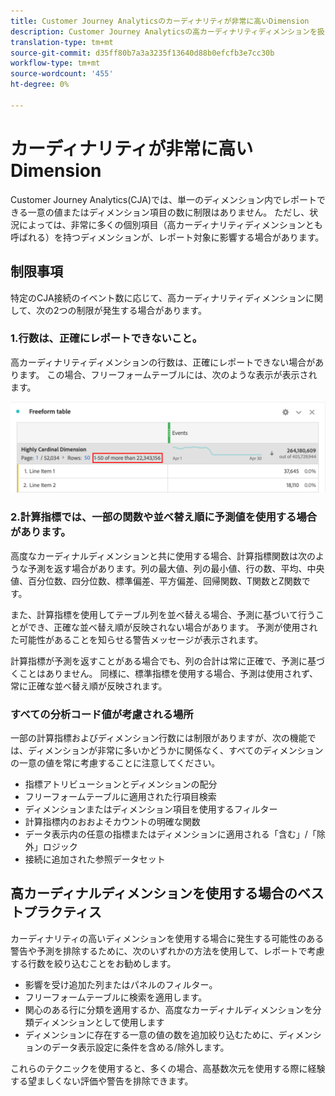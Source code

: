 ```yaml
---
title: Customer Journey Analyticsのカーディナリティが非常に高いDimension
description: Customer Journey Analyticsの高カーディナリティディメンションを扱う際のベストプラクティスを説明します。
translation-type: tm+mt
source-git-commit: d35ff80b7a3a3235f13640d88b0efcfb3e7cc30b
workflow-type: tm+mt
source-wordcount: '455'
ht-degree: 0%

---
```



# カーディナリティが非常に高いDimension

Customer Journey Analytics(CJA)では、単一のディメンション内でレポートできる一意の値またはディメンション項目の数に制限はありません。 ただし、状況によっては、非常に多くの個別項目（高カーディナリティディメンションとも呼ばれる）を持つディメンションが、レポート対象に影響する場合があります。

## 制限事項

特定のCJA接続のイベント数に応じて、高カーディナリティディメンションに関して、次の2つの制限が発生する場合があります。

### 1.行数は、正確にレポートできないこと。

高カーディナリティディメンションの行数は、正確にレポートできない場合があります。 この場合、フリーフォームテーブルには、次のような表示が表示されます。

![](assets/high-cardinality.png)

### 2.計算指標では、一部の関数や並べ替え順に予測値を使用する場合があります。

高度なカーディナルディメンションと共に使用する場合、計算指標関数は次のような予測を返す場合があります。列の最大値、列の最小値、行の数、平均、中央値、百分位数、四分位数、標準偏差、平方偏差、回帰関数、T関数とZ関数です。

また、計算指標を使用してテーブル列を並べ替える場合、予測に基づいて行うことができ、正確な並べ替え順が反映されない場合があります。 予測が使用された可能性があることを知らせる警告メッセージが表示されます。

計算指標が予測を返すことがある場合でも、列の合計は常に正確で、予測に基づくことはありません。 同様に、標準指標を使用する場合、予測は使用されず、常に正確な並べ替え順が反映されます。

### すべての分析コード値が考慮される場所

一部の計算指標およびディメンション行数には制限がありますが、次の機能では、ディメンションが非常に多いかどうかに関係なく、すべてのディメンションの一意の値を常に考慮することに注意してください。

* 指標アトリビューションとディメンションの配分
* フリーフォームテーブルに適用された行項目検索
* ディメンションまたはディメンション項目を使用するフィルター
* 計算指標内のおおよそカウントの明確な関数
* データ表示内の任意の指標またはディメンションに適用される「含む」/「除外」ロジック
* 接続に追加された参照データセット

## 高カーディナルディメンションを使用する場合のベストプラクティス

カーディナリティの高いディメンションを使用する場合に発生する可能性のある警告や予測を排除するために、次のいずれかの方法を使用して、レポートで考慮する行数を絞り込むことをお勧めします。

* 影響を受け追加た列またはパネルのフィルター。
* フリーフォームテーブルに検索を適用します。
* 関心のある行に分類を適用するか、高度なカーディナルディメンションを分類ディメンションとして使用します
* ディメンションに存在する一意の値の数を追加絞り込むために、ディメンションのデータ表示設定に条件を含める/除外します。

これらのテクニックを使用すると、多くの場合、高基数次元を使用する際に経験する望ましくない評価や警告を排除できます。
